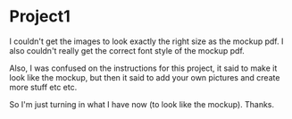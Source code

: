# Project1

I couldn't get the images to look exactly the right size as the mockup pdf.
I also couldn't really get the correct font style of the mockup pdf.

Also, I was confused on the instructions for this project, it said to make it look like the mockup, but then it said to add
your own pictures and create more stuff etc etc.

So I'm just turning in what I have now (to look like the mockup). Thanks.
